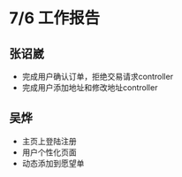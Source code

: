 # 7/6 工作报告
## 张诏崴
- 完成用户确认订单，拒绝交易请求controller
- 完成用户添加地址和修改地址controller

## 吴烨
- 主页上登陆注册
- 用户个性化页面
- 动态添加到愿望单